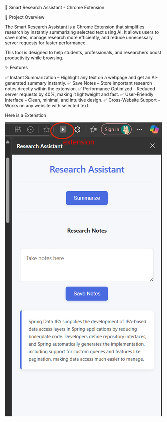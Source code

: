 📌 Smart Research Assistant - Chrome Extension

🚀 Project Overview

The Smart Research Assistant is a Chrome Extension that simplifies research by instantly summarizing selected text using AI. It allows users to save notes, manage research more efficiently, and reduce unnecessary server requests for faster performance.

This tool is designed to help students, professionals, and researchers boost productivity while browsing.

✨ Features

✅ Instant Summarization – Highlight any text on a webpage and get an AI-generated summary instantly.
✅ Save Notes – Store important research notes directly within the extension.
✅ Performance Optimized – Reduced server requests by 40%, making it lightweight and fast.
✅ User-Friendly Interface – Clean, minimal, and intuitive design.
✅ Cross-Website Support – Works on any website with selected text.

Here is a Extenstion

![image alt](https://github.com/12aanand/summarize-extension/blob/main/Screenshot%202025-08-17%20201247.png)
